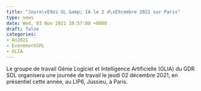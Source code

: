 ```yaml
---
title: "Journ\xE9es GL &amp; IA le 2 d\xE9cembre 2021 sur Paris"
type: news
date: Wed, 03 Nov 2021 18:57:00 +0000
draft: false
categories:
- An2021
- EvenementGPL
- GLIA
---
```


Le groupe de travail Génie Logiciel et Intelligence Artificielle (GLIA) du GDR SDL organisera une journée de travail le jeudi 02 décembre 2021, en présentiel cette année, au LIP6, Jussieu, à Paris.
